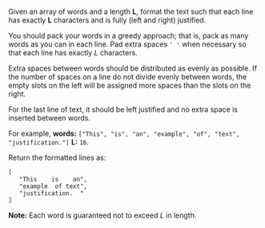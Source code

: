Given an array of words and a length **L**, format the text such that each line has exactly **L** characters and is fully (left and right) justified.

You should pack your words in a greedy approach; that is, pack as many words as you can in each line. Pad extra spaces `' '` when necessary so that each line has exactly *L* characters.

Extra spaces between words should be distributed as evenly as possible. If the number of spaces on a line do not divide evenly between words, the empty slots on the left will be assigned more spaces than the slots on the right.

For the last line of text, it should be left justified and no extra space is inserted between words.

For example,
**words:** `["This", "is", "an", "example", "of", "text", "justification."]`
**L:** `16`.

Return the formatted lines as:

```
[
   "This    is    an",
   "example  of text",
   "justification.  "
]
```

**Note:** Each word is guaranteed not to exceed *L* in length.
